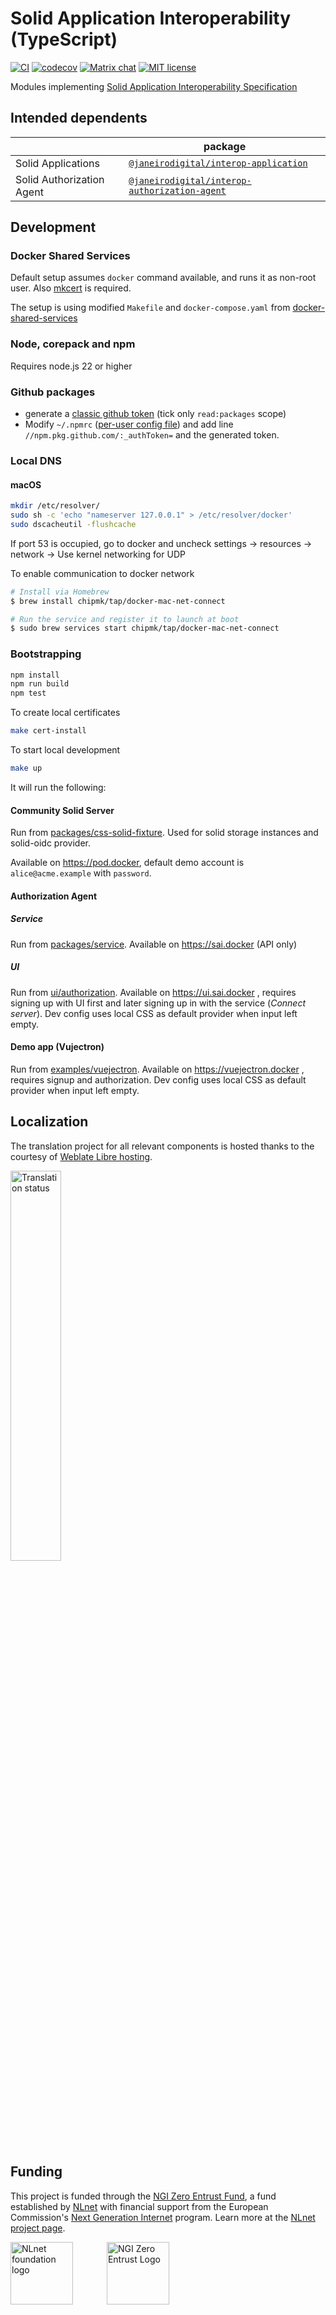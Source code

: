 # Solid Application Interoperability (TypeScript)

[![CI](https://github.com/janeirodigital/sai-js/actions/workflows/ci.yml/badge.svg)](https://github.com/janeirodigital/sai-js/actions/workflows/ci.yml)
[![codecov](https://codecov.io/gh/janeirodigital/sai-js/branch/main/graph/badge.svg)](https://codecov.io/gh/janeirodigital/sai-js/tree/main)
[![Matrix chat](https://badges.gitter.im/gitterHQ/gitter.png)](https://app.gitter.im/#/room/#solid_specification:gitter.im)
[![MIT license](https://img.shields.io/github/license/janeirodigital/sai-js)](https://github.com/janeirodigital/sai-js/blob/main/LICENSE)

Modules implementing [Solid Application Interoperability Specification](https://solid.github.io/data-interoperability-panel/specification/)

## Intended dependents

|                           | package                                                                                                                          |
| ------------------------- | -------------------------------------------------------------------------------------------------------------------------------- |
| Solid Applications        | [`@janeirodigital/interop-application`](https://github.com/janeirodigital/sai-js/tree/main/packages/application)                 |
| Solid Authorization Agent | [`@janeirodigital/interop-authorization-agent`](https://github.com/janeirodigital/sai-js/tree/main/packages/authorization-agent) |

## Development

### Docker Shared Services

Default setup assumes `docker` command available, and runs it as non-root user.
Also [mkcert](https://mkcert.dev/) is required.

The setup is using modified `Makefile` and `docker-compose.yaml` from [docker-shared-services](https://github.com/wayofdev/docker-shared-services)

### Node, corepack and npm

Requires node.js 22 or higher


### Github packages

- generate a [classic github token](https://github.com/settings/tokens/new) (tick only `read:packages` scope)
- Modify `~/.npmrc` ([per-user config file](https://docs.npmjs.com/cli/v7/configuring-npm/npmrc#per-user-config-file))
  and add line `//npm.pkg.github.com/:_authToken=` and the generated token.

### Local DNS

#### macOS

```bash
mkdir /etc/resolver/
sudo sh -c 'echo "nameserver 127.0.0.1" > /etc/resolver/docker'
sudo dscacheutil -flushcache
```

If port 53 is occupied, go to docker and uncheck settings -> resources -> network -> Use kernel networking for UDP

To enable communication to docker network

```bash
# Install via Homebrew
$ brew install chipmk/tap/docker-mac-net-connect

# Run the service and register it to launch at boot
$ sudo brew services start chipmk/tap/docker-mac-net-connect
```

### Bootstrapping

```bash
npm install
npm run build
npm test
```

To create local certificates

```bash
make cert-install
```

To start local development

```bash
make up
```

It will run the following:

#### Community Solid Server

Run from [packages/css-solid-fixture](https://github.com/janeirodigital/sai-js/tree/main/packages/css-storage-fixture).
Used for solid storage instances and solid-oidc provider.

Available on https://pod.docker, default demo account is `alice@acme.example` with `password`.

#### Authorization Agent

##### Service

Run from [packages/service](https://github.com/janeirodigital/sai-js/tree/main/packages/service).
Available on https://sai.docker (API only)

##### UI

Run from [ui/authorization](https://github.com/janeirodigital/sai-js/tree/main/ui/authorization).
Available on https://ui.sai.docker , requires signing up with UI first and later signing up in with the service (_Connect server_).
Dev config uses local CSS as default provider when input left empty.

#### Demo app (Vujectron)

Run from [examples/vuejectron](https://github.com/janeirodigital/sai-js/tree/main/examples/vuejectron).
Available on https://vuejectron.docker , requires signup and authorization.
Dev config uses local CSS as default provider when input left empty.

## Localization

The translation project for all relevant components is hosted thanks to the courtesy of [Weblate Libre hosting](https://weblate.org/en/hosting/#libre).

[<img src="https://hosted.weblate.org/widget/sai/open-graph.png" alt="Translation status" width="40%" />](https://hosted.weblate.org/engage/sai/)

## Funding

This project is funded through the [NGI Zero Entrust Fund](https://nlnet.nl/entrust), a fund established by [NLnet](https://nlnet.nl) with financial support from the European Commission's [Next Generation Internet](https://ngi.eu) program. Learn more at the [NLnet project page](https://nlnet.nl/project/SolidInterop3).

[<img src="https://nlnet.nl/logo/banner.png" alt="NLnet foundation logo" height="100px" style="margin-right: 50px" />](https://nlnet.nl)
[<img src="https://nlnet.nl/image/logos/NGI0Entrust_tag.svg" alt="NGI Zero Entrust Logo" height="100px"/>](https://nlnet.nl/entrust)
